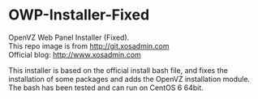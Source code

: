 # OWP-Installer-Fixed
OpenVZ Web Panel Installer (Fixed).  
This repo image is from http://git.xosadmin.com  
Official blog: http://www.xosadmin.com

This installer is based on the official install bash file, and fixes the installation of some packages and adds the OpenVZ installation module.  
The bash has been tested and can run on CentOS 6 64bit.
